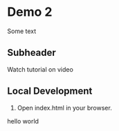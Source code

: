 # Demo 2

Some text

## Subheader

Watch tutorial on video

## Local Development

1. Open index.html in your browser.

hello world